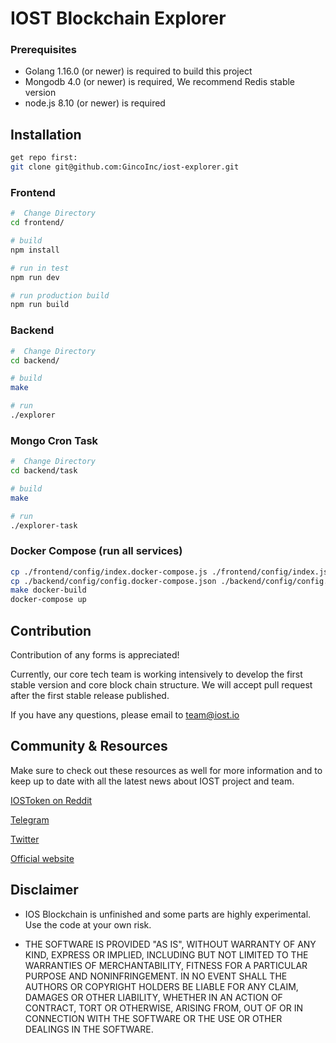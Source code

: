 # IOST Blockchain Explorer

### Prerequisites
* Golang 1.16.0 (or newer) is required to build this project
* Mongodb 4.0 (or newer) is required, We recommend Redis stable version
* node.js 8.10   (or newer) is required

## Installation
```bash
get repo first:
git clone git@github.com:GincoInc/iost-explorer.git
```

### Frontend
```bash
#  Change Directory
cd frontend/

# build
npm install

# run in test
npm run dev

# run production build
npm run build
```

### Backend
```bash
#  Change Directory
cd backend/

# build
make

# run
./explorer
```

### Mongo Cron Task
```bash
#  Change Directory
cd backend/task

# build
make

# run
./explorer-task
```

### Docker Compose (run all services)
```bash
cp ./frontend/config/index.docker-compose.js ./frontend/config/index.js
cp ./backend/config/config.docker-compose.json ./backend/config/config.json
make docker-build
docker-compose up
```

## Contribution

Contribution of any forms is appreciated!

Currently, our core tech team is working intensively to develop the first stable version and core block chain structure. We will accept pull request after the first stable release published.

If you have any questions, please email to team@iost.io

## Community & Resources

Make sure to check out these resources as well for more information and to keep up to date with all the latest news about IOST project and team.

[IOSToken on Reddit](https://www.reddit.com/r/IOStoken)

[Telegram](https://t.me/officialios)

[Twitter](https://twitter.com/IOStoken)

[Official website](https://iost.io)

## Disclaimer

- IOS Blockchain is unfinished and some parts are highly experimental. Use the code at your own risk.

- THE SOFTWARE IS PROVIDED "AS IS", WITHOUT WARRANTY OF ANY KIND, EXPRESS OR IMPLIED, INCLUDING BUT NOT LIMITED TO THE WARRANTIES OF MERCHANTABILITY, FITNESS FOR A PARTICULAR PURPOSE AND NONINFRINGEMENT. IN NO EVENT SHALL THE AUTHORS OR COPYRIGHT HOLDERS BE LIABLE FOR ANY CLAIM, DAMAGES OR OTHER LIABILITY, WHETHER IN AN ACTION OF CONTRACT, TORT OR OTHERWISE, ARISING FROM, OUT OF OR IN CONNECTION WITH THE SOFTWARE OR THE USE OR OTHER DEALINGS IN THE SOFTWARE.
